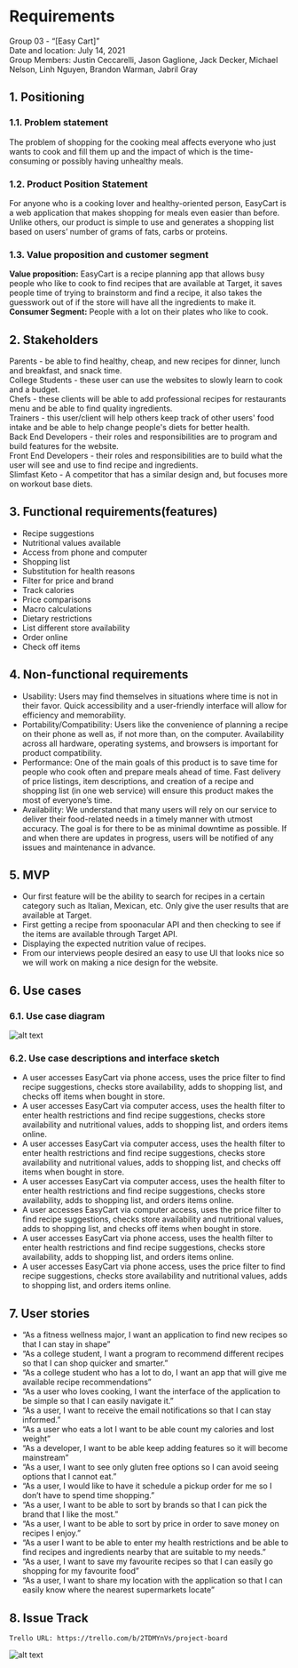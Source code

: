 # Requirements

Group 03 - “[Easy Cart]”\
Date and location: July 14, 2021\
Group Members: Justin Ceccarelli, Jason Gaglione, Jack Decker, Michael Nelson, Linh Nguyen, Brandon Warman, Jabril Gray

## 1. Positioning
### 1.1. Problem statement
The problem of shopping for the cooking meal affects everyone who just wants to cook and fill them up and the impact of which is the time-consuming or possibly having unhealthy meals.
### 1.2. Product Position Statement
For anyone who is a cooking lover and healthy-oriented person, EasyCart is a web application that makes shopping for meals even easier than before. Unlike others, our product is simple to use and generates a shopping list based on users’ number of grams of fats, carbs or proteins.
### 1.3. Value proposition and customer segment
**Value proposition:** EasyCart is a recipe planning app that allows busy people who like to cook to find recipes that are available at Target, it saves people time of trying to brainstorm and find a recipe, it also takes the guesswork out of if the store will have all the ingredients to make it.
**Consumer Segment:** People with a lot on their plates who like to cook.

## 2. Stakeholders
Parents - be able to find healthy, cheap, and new recipes for dinner, lunch and breakfast, and snack time.\
College Students - these user can use the websites to slowly learn to cook and a budget.\
Chefs - these clients will be able to add professional recipes for restaurants menu and be able to find quality ingredients.\
Trainers - this user/client will help others keep track of other users' food intake and be able to help change people's diets for better health.\
Back End Developers - their roles and responsibilities are to program and build features for the website.\
Front End Developers - their roles and responsibilities are to build what the user will see and use to find recipe and ingredients.\
Slimfast Keto - A competitor that has a similar design and, but focuses more on workout base diets.

## 3. Functional requirements(features)
- Recipe suggestions
- Nutritional values available
- Access from phone and computer
- Shopping list
- Substitution for health reasons
- Filter for price and brand
- Track calories
- Price comparisons
- Macro calculations
- Dietary restrictions
- List different store availability 
- Order online
- Check off items

## 4. Non-functional requirements
- Usability: Users may find themselves in situations where time is not in their favor. Quick accessibility and a user-friendly interface will allow for efficiency and memorability.
- Portability/Compatibility: Users like the convenience of planning a recipe on their phone as well as, if not more than, on the computer. Availability across all hardware, operating systems, and browsers is important for product compatibility.
- Performance: One of the main goals of this product is to save time for people who cook often and prepare meals ahead of time. Fast delivery of price listings, item descriptions, and creation of a recipe and shopping list (in one web service) will ensure this product makes the most of everyone’s time.
- Availability: We understand that many users will rely on our service to deliver their food-related needs in a timely manner with utmost accuracy. The goal is for there to be as minimal downtime as possible. If and when there are updates in progress, users will be notified of any issues and maintenance in advance.

## 5. MVP
- Our first feature will be the ability to search for recipes in a certain category such as Italian, Mexican, etc.  Only give the user results that are available at Target.
- First getting a recipe from spoonacular API and then checking to see if the items are available through Target API.
- Displaying the expected nutrition value of recipes.
- From our interviews people desired an easy to use UI that looks nice so we will work on making a nice design for the website.

## 6. Use cases

### 6.1. Use case diagram
![alt text](https://photos.google.com/photo/AF1QipMmTr1WV29OI3MoP3w7sCLa61Arfu6NonRus7XN)

### 6.2. Use case descriptions and interface sketch
- A user accesses EasyCart via phone access, uses the price filter to find recipe suggestions, checks store availability, adds to shopping list, and checks off items when bought in store.
- A user accesses EasyCart via computer access, uses the health filter to enter health restrictions and find recipe suggestions, checks store availability and nutritional values, adds to shopping list, and orders items online.
- A user accesses EasyCart via computer access, uses the health filter to enter health restrictions and find recipe suggestions, checks store availability and nutritional values, adds to shopping list, and checks off items when bought in store.
- A user accesses EasyCart via computer access, uses the health filter to enter health restrictions and find recipe suggestions, checks store availability, adds to shopping list, and orders items online.
- A user accesses EasyCart via computer access, uses the price filter to find recipe suggestions, checks store availability and nutritional values, adds to shopping list, and checks off items when bought in store.
- A user accesses EasyCart via phone access, uses the health filter to enter health restrictions and find recipe suggestions, checks store availability, adds to shopping list, and orders items online.
- A user accesses EasyCart via phone access, uses the price filter to find recipe suggestions, checks store availability and nutritional values, adds to shopping list, and orders items online.

## 7. User stories
- “As a fitness wellness major, I want an application to find new recipes so that I can stay in shape”
- “As a college student, I want a program to recommend different recipes so that I can shop quicker and smarter.”
- “As a college student who has a lot to do, I want an app that will give me available recipe recommendations”
- “As a user who loves cooking, I want the interface of the application to be simple so that I can easily navigate it.”
- “As a user, I want to receive the email notifications so that I can stay informed.”
- “As a user who eats a lot I want to be able count my calories and lost weight”
- “As a developer, I want to be able keep adding features so it will become mainstream” 
- “As a user, I want to see only gluten free options so I can avoid seeing options that I cannot eat.”
- “As a user, I would like to have it schedule a pickup order for me so I don’t have to spend time shopping.”
- “As a user, I want to be able to sort by brands so that I can pick the brand that I like the most.”
- “As a user, I want to be able to sort by price in order to save money on recipes I enjoy.”
- “As a user I want to be able to enter my health restrictions and be able to find recipes and ingredients nearby that are suitable to my needs.”
- “As a user, I want to save my favourite recipes so that I can easily go shopping for my favourite food”
- “As a user, I want to share my location with the application so that I can easily know where the nearest supermarkets locate”

## 8. Issue Track
	Trello URL: https://trello.com/b/2TDMYnVs/project-board
![alt text](https://photos.google.com/photo/AF1QipNBdDDT2nUVBx5Jv2LimFPPth0FHEw9mNQPHnCS)